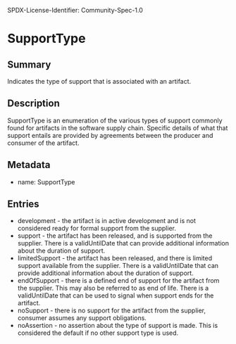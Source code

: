 SPDX-License-Identifier: Community-Spec-1.0

# SupportType

## Summary

Indicates the type of support that is associated with an artifact.

## Description
SupportType is an enumeration of the various types of support commonly found for artifacts in the software supply chain. Specific details of what that support entails are provided by agreements between the producer and consumer of the artifact. 

## Metadata

- name: SupportType

## Entries
- development - the artifact is in active development and is not considered ready for formal support from the supplier.
- support - the artifact has been released, and is supported from the supplier.   There is a validUntilDate that can provide additional information about the duration of support.
- limitedSupport - the artifact has been released, and there is limited support available from the supplier. There is a validUntilDate that can provide additional information about the duration of support.
- endOfSupport - there is a defined end of support for the artifact from the supplier.  This may also be referred to as end of life. There is a validUntilDate that can be used to signal when support ends for the artifact. 
- noSupport - there is no support for the artifact from the supplier, consumer assumes any support obligations.
- noAssertion - no assertion about the type of support is made.   This is considered the default if no other support type is used.
